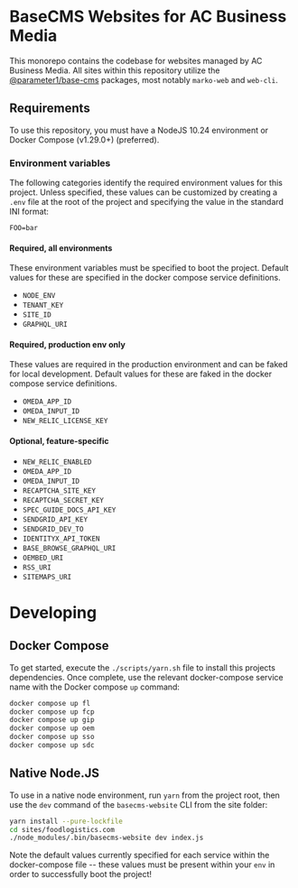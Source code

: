 BaseCMS Websites for AC Business Media
===
This monorepo contains the codebase for websites managed by AC Business Media. All sites within this repository utilize the [@parameter1/base-cms](https://github.com/parameter1/base-cms) packages, most notably `marko-web` and `web-cli`.

## Requirements
To use this repository, you must have a NodeJS 10.24 environment or Docker Compose (v1.29.0+) (preferred).

### Environment variables
The following categories identify the required environment values for this project. Unless specified, these values can be customized by creating a `.env` file at the root of the project and specifying the value in the standard INI format:
```
FOO=bar
```

#### Required, all environments
These environment variables must be specified to boot the project. Default values for these are specified in the docker compose service definitions.

- `NODE_ENV`
- `TENANT_KEY`
- `SITE_ID`
- `GRAPHQL_URI`

#### Required, production env only
These values are required in the production environment and can be faked for local development. Default values for these are faked in the docker compose service definitions.

- `OMEDA_APP_ID`
- `OMEDA_INPUT_ID`
- `NEW_RELIC_LICENSE_KEY`

#### Optional, feature-specific

- `NEW_RELIC_ENABLED`
- `OMEDA_APP_ID`
- `OMEDA_INPUT_ID`
- `RECAPTCHA_SITE_KEY`
- `RECAPTCHA_SECRET_KEY`
- `SPEC_GUIDE_DOCS_API_KEY`
- `SENDGRID_API_KEY`
- `SENDGRID_DEV_TO`
- `IDENTITYX_API_TOKEN`
- `BASE_BROWSE_GRAPHQL_URI`
- `OEMBED_URI`
- `RSS_URI`
- `SITEMAPS_URI`

# Developing

## Docker Compose

To get started, execute the `./scripts/yarn.sh` file to install this projects dependencies. Once complete, use the relevant docker-compose service name with the Docker compose `up` command:

```sh
docker compose up fl
docker compose up fcp
docker compose up gip
docker compose up oem
docker compose up sso
docker compose up sdc
```

## Native Node.JS
To use in a native node environment, run `yarn` from the project root, then use the `dev` command of the `basecms-website` CLI from the site folder:
```sh
yarn install --pure-lockfile
cd sites/foodlogistics.com
./node_modules/.bin/basecms-website dev index.js
```

Note the default values currently specified for each service within the docker-compose file -- these values must be present within your `env` in order to successfully boot the project!
